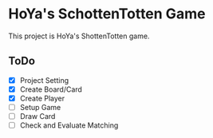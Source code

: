 # HoYa's SchottenTotten Game

This project is HoYa's ShottenTotten game.

## ToDo

- [x] Project Setting
- [x] Create Board/Card
- [x] Create Player
- [ ] Setup Game
- [ ] Draw Card
- [ ] Check and Evaluate Matching

